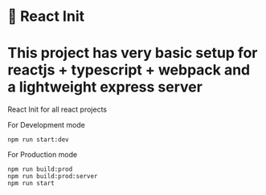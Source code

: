 # 🚀 React Init
# This project has very basic setup for reactjs + typescript + webpack and a lightweight express server
React Init for all react projects

For Development mode

```
npm run start:dev
```


For Production mode
```
npm run build:prod
npm run build:prod:server
npm run start
```
